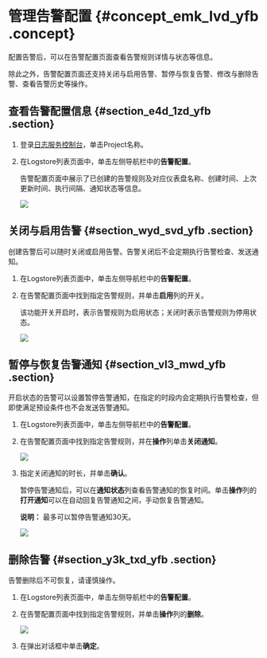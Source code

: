 # 管理告警配置 {#concept_emk_lvd_yfb .concept}

配置告警后，可以在告警配置页面查看告警规则详情与状态等信息。

除此之外，告警配置页面还支持关闭与启用告警、暂停与恢复告警、修改与删除告警、查看告警历史等操作。

## 查看告警配置信息 {#section_e4d_1zd_yfb .section}

1.  登录[日志服务控制台](https://sls.console.aliyun.com)，单击Project名称。
2.  在Logstore列表页面中，单击左侧导航栏中的**告警配置**。

    告警配置页面中展示了已创建的告警规则及对应仪表盘名称、创建时间、上次更新时间、执行间隔、通知状态等信息。

    ![](http://static-aliyun-doc.oss-cn-hangzhou.aliyuncs.com/assets/img/65187/155532277233234_zh-CN.png)


## 关闭与启用告警 {#section_wyd_svd_yfb .section}

创建告警后可以随时关闭或启用告警。告警关闭后不会定期执行告警检查、发送通知。

1.  在Logstore列表页面中，单击左侧导航栏中的**告警配置**。
2.  在告警配置页面中找到指定告警规则，并单击**启用**列的开关。

    该功能开关开启时，表示告警规则为启用状态；关闭时表示告警规则为停用状态。

    ![](http://static-aliyun-doc.oss-cn-hangzhou.aliyuncs.com/assets/img/65187/155532277233235_zh-CN.png)


## 暂停与恢复告警通知 {#section_vl3_mwd_yfb .section}

开启状态的告警可以设置暂停告警通知，在指定的时段内会定期执行告警检查，但即使满足预设条件也不会发送告警通知。

1.  在Logstore列表页面中，单击左侧导航栏中的**告警配置**。
2.  在告警配置页面中找到指定告警规则，并在**操作**列单击**关闭通知**。

    ![](http://static-aliyun-doc.oss-cn-hangzhou.aliyuncs.com/assets/img/65187/155532277233236_zh-CN.png)

3.  指定关闭通知的时长，并单击**确认**。

    暂停告警通知后，可以在**通知状态**列查看告警通知的恢复时间。单击**操作**列的**打开通知**可以在自动回复告警通知之间，手动恢复告警通知。

    **说明：** 最多可以暂停告警通知30天。

    ![](http://static-aliyun-doc.oss-cn-hangzhou.aliyuncs.com/assets/img/65187/155532277233237_zh-CN.png)


## 删除告警 {#section_y3k_txd_yfb .section}

告警删除后不可恢复，请谨慎操作。

1.  在Logstore列表页面中，单击左侧导航栏中的**告警配置**。
2.  在告警配置页面中找到指定告警规则，并单击**操作**列的**删除**。

    ![](http://static-aliyun-doc.oss-cn-hangzhou.aliyuncs.com/assets/img/65187/155532277333239_zh-CN.png)

3.  在弹出对话框中单击**确定**。

